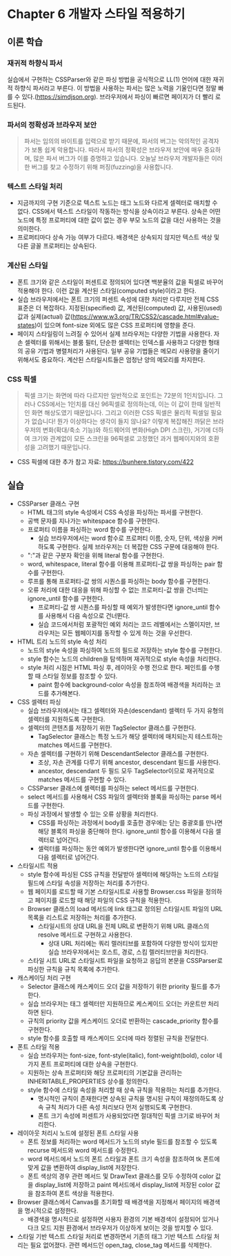 # Chapter 6 개발자 스타일 적용하기

## 이론 학습

### 재귀적 하향식 파서

실습에서 구현하는 CSSParser와 같은 파싱 방법을 공식적으로 LL(1) 언어에 대한 재귀적 하향식 파서라고 부른다. 이 방법을 사용하는 파서는 많은 노력을 기울인다면 정말 빠를 수 있다.(https://simdjson.org). 브라우저에서 파싱이 빠르면 페이지가 더 빨리 로드된다.

### 파서의 정확성과 브라우저 보안

> 파서는 임의의 바이트를 입력으로 받기 때문에, 파서의 버그는 악의적인 공격자가 보통 쉽게 악용합니다. 따라서 파서의 정확성은 브라우저 보안에 매우 중요하며, 많은 파서 버그가 이를 증명하고 있습니다. 오늘날 브라우저 개발자들은 이러한 버그를 찾고 수정하기 위해 퍼징(fuzzing)을 사용합니다.

### 텍스트 스타일 처리

- 지금까지의 구현 기준으로 텍스트 노드는 태그 노드와 다르게 셀렉터로 매치할 수 없다. CSS에서 텍스트 스타일이 작동하는 방식을 상속이라고 부른다. 상속은 어떤 노드에 특정 프로퍼티에 대한 값이 없는 경우 부모 노드의 값을 대신 사용하는 것을 의미한다.
- 프로퍼티마다 상속 가능 여부가 다르다. 배경색은 상속되지 않지만 텍스트 색상 및 다른 글꼴 프로퍼티는 상속된다.

### 계산된 스타일

- 폰트 크기와 같은 스타일이 퍼센트로 정의되어 있다면 백분율의 값을 픽셀로 바꾸어 적용해야 한다. 이런 값을 계산된 스타일(computed style)이라고 한다. 
- 실습 브라우저에서는 폰트 크기의 퍼센트 속성에 대한 처리만 다루지만 전체 CSS 표준은 더 복잡하다. 지정된(specified) 값, 계산된(computed) 값, 사용된(used) 값과 실제(actual) 값(https://www.w3.org/TR/CSS2/cascade.html#value-states)이 있으며 font-size 외에도 많은 CSS 프로퍼티에 영향을 준다.
- 페이지 스타일링이 느려질 수 있어서 실제 브라우저는 다양한 기법을 사용한다. 자손 셀렉터를 위해서는 블룸 필터, 단순한 셀렉터는 인덱스를 사용하고 다양한 형태의 공유 기법과 병렬처리가 사용된다. 일부 공유 기법들은 메모리 사용량을 줄이기 위해서도 중요하다. 계산된 스타일시트들은 엄청난 양의 메모리를 차지한다.

### CSS 픽셀

> 픽셀 크기는 화면에 따라 다르지만 일반적으로 포인트는 72분의 1인치입니다. 그러나 CSS에서는 1인치를 대신 96픽셀로 정의하는데, 이는 이 값이 한때 일반적인 화면 해상도였기 때문입니다. 그리고 이러한 CSS 픽셀은 물리적 픽셀일 필요가 없습니다! 뭔가 이상하다는 생각이 들지 않나요? 이렇게 복잡해진 까닭은 브라우저의 변화(확대/축소 기능)와 하드웨어의 변화(High DPI 스크린), 거기에 더하여 크기와 관계없이 모든 스크린을 96픽셀로 고정했던 과거 웹페이지와의 호환성을 고려했기 때문입니다.

- CSS 픽셀에 대한 추가 참고 자료: https://bunhere.tistory.com/422

## 실습

- CSSParser 클래스 구현
  - HTML 태그의 style 속성에서 CSS 속성을 파싱하는 파서를 구현한다.
  - 공백 문자를 지나가는 whitespace 함수를 구현한다.
  - 프로퍼티 이름을 파싱하는 word 함수를 구현한다.
    - 실습 브라우저에서는 word 함수로 프로퍼티 이름, 숫자, 단위, 색상을 커버하도록 구현한다. 실제 브라우저는 더 복잡한 CSS 구문에 대응해야 한다.
  - ":"과 같은 구분자 확인을 위해 literal 함수를 구현한다.
  - word, whitespace, literal 함수를 이용해 프로퍼티-값 쌍을 파싱하는 pair 함수를 구현한다.
  - 루프를 통해 프로퍼티-값 쌍의 시퀀스를 파싱하는 body 함수를 구현한다.
  - 오류 처리에 대한 대응을 위해 파싱할 수 없는 프로퍼티-값 쌍을 건너띄는 ignore_until 함수를 구현한다.
    - 프로퍼티-값 쌍 시퀀스를 파싱할 때 예외가 발생한다면 ignore_until 함수를 사용해서 다음 속성으로 건너뛴다.
    - 실습 코드에서처럼 포괄적인 예외 처리는 코드 레벨에서는 스멜이지만, 브라우저는 모든 웹페이지를 동작할 수 있게 하는 것을 우선한다.
- HTML 트리 노드의 style 속성 처리
  - 노드의 style 속성을 파싱하여 노드의 필드로 저장하는 style 함수를 구현한다.
  - style 함수는 노드의 children을 탐색하며 재귀적으로 style 속성을 처리한다.
  - style 처리 시점은 HTML 파싱 후, 레이아웃 수행 전으로 한다. 페인트를 수행할 때 스타일 정보를 참조할 수 있다.
    - paint 함수에 background-color 속성을 참조하여 배경색을 처리하는 코드를 추가해본다.
- CSS 셀렉터 파싱
  - 실습 브라우저에서는 태그 셀렉터와 자손(descendant) 셀렉터 두 가지 유형의 셀렉터를 지원하도록 구현한다.
  - 셀렉터의 콘텐츠를 저장하기 위한 TagSelector 클래스를 구현한다.
    - TagSelector 클래스는 특정 노드가 해당 셀렉터에 매치되는지 테스트하는 matches 메서드를 구현한다.
  - 자손 셀렉터를 구현하기 위해 DescendantSelector 클래스를 구현한다.
    - 조상, 자손 관계를 다루기 위해 ancestor, descendant 필드를 사용한다.
    - ancestor, descendant 두 필드 모두 TagSelector이므로 재귀적으로 matches 메서드를 구현할 수 있다.
  - CSSParser 클래스에 셀렉터를 파싱하는 select 메서드를 구현한다.
  - select 메서드를 사용해서 CSS 파일의 셀렉터와 블록을 파싱하는 parse 메서드를 구현한다.
  - 파싱 과정에서 발생할 수 있는 오류 상황을 처리한다.
    - CSS를 파싱하는 과정에서 body를 호출한 경우에는 닫는 중괄호를 만나면 해당 블록의 파싱을 중단해야 한다. ignore_until 함수를 이용해서 다음 셀렉터로 넘어간다.
    - 셀럭터를 파싱하는 동안 예외가 발생한다면 ignore_until 함수를 이용해서 다음 셀렉터로 넘어간다.
- 스타일시트 적용
  - style 함수에 파싱된 CSS 규칙을 전달받아 셀렉터에 해당하는 노드의 스타일 필드에 스타일 속성을 저장하는 처리를 추가한다.
  - 웹 페이지를 로드할 때 기본 스타일시트로 사용할 Browser.css 파일을 정의하고 페이지를 로드할 때 해당 파일의 CSS 규칙을 적용한다.
  - Browser 클래스의 load 메서드에 link 태그로 정의된 스타일시트 파일의 URL 목록을 리스트로 저장하는 처리를 추가한다.
    - 스타일시트의 상대 URL을 전체 URL로 변환하기 위해 URL 클래스의 resolve 메서드로 구현하고 사용한다.
      - 상대 URL 처리에는 쿼리 렐러티브를 포함하여 다양한 방식이 있지만 실습 브라우저에서는 호스트, 경로, 스킴 렐러티브만을 처리한다.
  - 스타일 시트 URL로 스타일시트 파일을 요청하고 응답의 본문을 CSSParser로 파싱한 규칙을 규칙 목록에 추가한다.
- 캐스케이딩 처리 구현
  - Selector 클래스에 캐스케이드 오더 값을 저장하기 위한 priority 필드를 추가한다.
  - 실습 브라우저는 태그 셀렉터만 지원하므로 케스케이드 오더는 카운트만 처리하면 된다.
  - 규칙의 priority 값을 케스케이드 오더로 반환하는 cascade_priority 함수를 구현한다.
  - style 함수를 호출할 때 캐스케이드 오더에 따라 정렬된 규칙을 전달한다.
- 폰트 스타일 적용
  - 실습 브라우저는 font-size, font-style(italic), font-weight(bold), color 네 가지 폰트 프로퍼티에 대한 상속을 구현한다.
  - 지원하는 상속 프로퍼티와 해당 프로퍼티의 기본값을 관리하는 INHERITABLE_PROPERTIES 상수를 정의한다.
  - style 함수에 스타일 속성을 처리할 때 상속 규칙을 적용하는 처리를 추가한다.
    - 명시적인 규칙이 존재한다면 상속된 규칙을 명시된 규칙이 재정의하도록 상속 규칙 처리가 다른 속성 처리보다 먼저 실행되도록 구현한다.
    - 폰트 크기 속성에 퍼센트가 사용되었다면 절대적인 픽셀 크기로 바꾸어 처리한다.
- 레이아웃 처리시 노드에 설정된 폰트 스타일 사용
  - 폰트 정보를 처리하는 word 메서드가 노드의 style 필드를 참조할 수 있도록 recurse 메서드와 word 메서드를 수정한다.
  - word 메서드에서 노드의 폰트 스타일과 폰트 크기 속성을 참조하여 tk 폰트에 맞게 값을 변환하여 display_list에 저장한다.
  - 폰트 색상의 경우 관련 메서드 및 DrawText 클래스를 모두 수정하여 color 값을 display_list에 저장하고 paint 메서드에서 display_list에 저장된 color 값을 참조하여 폰트 색상을 적용한다.
- Browser 클래스에서 Canvas를 초기화할 때 배경색을 지정해서 페이지의 배경색을 명시적으로 설정한다.
  - 배경색을 명시적으로 설정하면 사용자 환경의 기본 배경색이 설정되어 있거나 다크 모드 지원 환경에서 브라우저가 이상하게 보이는 것을 방지할 수 있다.
- 스타일 기반 텍스트 스타일 처리로 변경하면서 기존의 태그 기반 텍스트 스타일 처리는 필요 없어졌다. 관련 메서드인 open_tag, close_tag 메서드를 삭제한다.
